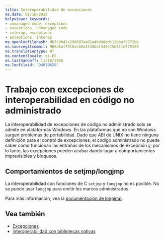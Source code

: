 ```yaml
---
title: Interoperabilidad de excepciones
ms.date: 01/16/2020
helpviewer_keywords:
- unmanaged code, exceptions
- exceptions, unmanaged code
- interop, exceptions
- exceptions, interop
ms.openlocfilehash: db7c9943c298607aa91a4bd08ddc12bbafc872be
ms.sourcegitcommit: 965a5af7918acb0a3fd3baf342e15d511ef75188
ms.translationtype: HT
ms.contentlocale: es-ES
ms.lasthandoff: 11/18/2020
ms.locfileid: "94830628"
---
```

# <a name="working-with-interop-exceptions-in-unmanaged-code"></a>Trabajo con excepciones de interoperabilidad en código no administrado

La interoperabilidad de excepciones de código no administrado solo se admite en plataformas Windows. En las plataformas que no son Windows surgen problemas de portabilidad. Dado que ABI de UNIX no tiene ninguna definición para el control de excepciones, el código administrado no puede saber cómo funcionan las entrañas de los mecanismos de excepción y, por lo tanto, las excepciones pueden acabar dando lugar a comportamientos imprevisibles y bloqueos.

## <a name="setjmplongjmp-behaviors"></a>Comportamientos de setjmp/longjmp

La interoperabilidad con funciones de C `setjmp` y `longjmp` no es posible. No se puede usar `longjmp` para omitir los marcos administrados.

Para más información, vea la [documentación de longjmp](/cpp/c-runtime-library/reference/longjmp).

## <a name="see-also"></a>Vea también

- [Excepciones](index.md)
- [Interoperabilidad con bibliotecas nativas](https://www.mono-project.com/docs/advanced/pinvoke/#runtime-exception-propagation)
